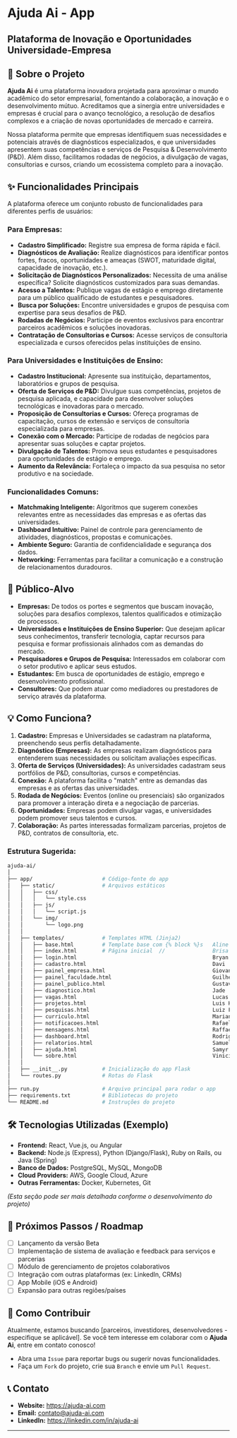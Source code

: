 # Ajuda Ai - App

## Plataforma de Inovação e Oportunidades Universidade-Empresa

## 🚀 Sobre o Projeto

**Ajuda Ai** é uma plataforma inovadora projetada para aproximar o mundo acadêmico do setor empresarial, fomentando a colaboração, a inovação e o desenvolvimento mútuo. Acreditamos que a sinergia entre universidades e empresas é crucial para o avanço tecnológico, a resolução de desafios complexos e a criação de novas oportunidades de mercado e carreira.

Nossa plataforma permite que empresas identifiquem suas necessidades e potenciais através de diagnósticos especializados, e que universidades apresentem suas competências e serviços de Pesquisa & Desenvolvimento (P&D). Além disso, facilitamos rodadas de negócios, a divulgação de vagas, consultorias e cursos, criando um ecossistema completo para a inovação.

## ✨ Funcionalidades Principais

A plataforma oferece um conjunto robusto de funcionalidades para diferentes perfis de usuários:

### Para Empresas:

- **Cadastro Simplificado:** Registre sua empresa de forma rápida e fácil.
- **Diagnósticos de Avaliação:** Realize diagnósticos para identificar pontos fortes, fracos, oportunidades e ameaças (SWOT, maturidade digital, capacidade de inovação, etc.).
- **Solicitação de Diagnósticos Personalizados:** Necessita de uma análise específica? Solicite diagnósticos customizados para suas demandas.
- **Acesso a Talentos:** Publique vagas de estágio e emprego diretamente para um público qualificado de estudantes e pesquisadores.
- **Busca por Soluções:** Encontre universidades e grupos de pesquisa com expertise para seus desafios de P&D.
- **Rodadas de Negócios:** Participe de eventos exclusivos para encontrar parceiros acadêmicos e soluções inovadoras.
- **Contratação de Consultorias e Cursos:** Acesse serviços de consultoria especializada e cursos oferecidos pelas instituições de ensino.

### Para Universidades e Instituições de Ensino:

- **Cadastro Institucional:** Apresente sua instituição, departamentos, laboratórios e grupos de pesquisa.
- **Oferta de Serviços de P&D:** Divulgue suas competências, projetos de pesquisa aplicada, e capacidade para desenvolver soluções tecnológicas e inovadoras para o mercado.
- **Proposição de Consultorias e Cursos:** Ofereça programas de capacitação, cursos de extensão e serviços de consultoria especializada para empresas.
- **Conexão com o Mercado:** Participe de rodadas de negócios para apresentar suas soluções e captar projetos.
- **Divulgação de Talentos:** Promova seus estudantes e pesquisadores para oportunidades de estágio e emprego.
- **Aumento da Relevância:** Fortaleça o impacto da sua pesquisa no setor produtivo e na sociedade.

### Funcionalidades Comuns:

- **Matchmaking Inteligente:** Algoritmos que sugerem conexões relevantes entre as necessidades das empresas e as ofertas das universidades.
- **Dashboard Intuitivo:** Painel de controle para gerenciamento de atividades, diagnósticos, propostas e comunicações.
- **Ambiente Seguro:** Garantia de confidencialidade e segurança dos dados.
- **Networking:** Ferramentas para facilitar a comunicação e a construção de relacionamentos duradouros.

## 🎯 Público-Alvo

- **Empresas:** De todos os portes e segmentos que buscam inovação, soluções para desafios complexos, talentos qualificados e otimização de processos.
- **Universidades e Instituições de Ensino Superior:** Que desejam aplicar seus conhecimentos, transferir tecnologia, captar recursos para pesquisa e formar profissionais alinhados com as demandas do mercado.
- **Pesquisadores e Grupos de Pesquisa:** Interessados em colaborar com o setor produtivo e aplicar seus estudos.
- **Estudantes:** Em busca de oportunidades de estágio, emprego e desenvolvimento profissional.
- **Consultores:** Que podem atuar como mediadores ou prestadores de serviço através da plataforma.

## 💡 Como Funciona?

1.  **Cadastro:** Empresas e Universidades se cadastram na plataforma, preenchendo seus perfis detalhadamente.
2.  **Diagnóstico (Empresas):** As empresas realizam diagnósticos para entenderem suas necessidades ou solicitam avaliações específicas.
3.  **Oferta de Serviços (Universidades):** As universidades cadastram seus portfólios de P&D, consultorias, cursos e competências.
4.  **Conexão:** A plataforma facilita o "match" entre as demandas das empresas e as ofertas das universidades.
5.  **Rodada de Negócios:** Eventos (online ou presenciais) são organizados para promover a interação direta e a negociação de parcerias.
6.  **Oportunidades:** Empresas podem divulgar vagas, e universidades podem promover seus talentos e cursos.
7.  **Colaboração:** As partes interessadas formalizam parcerias, projetos de P&D, contratos de consultoria, etc.

### Estrutura Sugerida:

```bash
ajuda-ai/
│
├── app/                      # Código-fonte do app
│   ├── static/               # Arquivos estáticos
│   │   ├── css/
│   │   │   └── style.css
│   │   ├── js/
│   │   │   └── script.js
│   │   └── img/
│   │       └── logo.png
│   │
│   ├── templates/            # Templates HTML (Jinja2)
│   │   ├── base.html         # Template base com {% block %}s   Aline
│   │   ├── index.html        # Página inicial  //               Brisa
│   │   ├── login.html                                           Bryan
│   │   ├── cadastro.html                                        Davi
│   │   ├── painel_empresa.html                                  Giovanni
│   │   ├── painel_faculdade.html                                Guilherme
│   │   ├── painel_publico.html                                  Gustavo
│   │   ├── diagnostico.html                                     Jade
│   │   ├── vagas.html                                           Lucas
│   │   ├── projetos.html                                        Luis H.
│   │   ├── pesquisas.html                                       Luiz F.
│   │   ├── curriculo.html                                       Mariana
│   │   ├── notificacoes.html                                    Rafaela R.
│   │   ├── mensagens.html                                       Raffaela L.
│   │   ├── dashboard.html                                       Rodrigo
│   │   ├── relatorios.html                                      Samuel
│   │   ├── ajuda.html                                           Samyr
│   │   └── sobre.html                                           Vinicius
│   │
│   ├── __init__.py           # Inicialização do app Flask
│   └── routes.py             # Rotas do Flask
│
├── run.py                    # Arquivo principal para rodar o app
├── requirements.txt          # Bibliotecas do projeto
└── README.md                 # Instruções do projeto

```

## 🛠️ Tecnologias Utilizadas (Exemplo)

- **Frontend:** React, Vue.js, ou Angular
- **Backend:** Node.js (Express), Python (Django/Flask), Ruby on Rails, ou Java (Spring)
- **Banco de Dados:** PostgreSQL, MySQL, MongoDB
- **Cloud Providers:** AWS, Google Cloud, Azure
- **Outras Ferramentas:** Docker, Kubernetes, Git

_(Esta seção pode ser mais detalhada conforme o desenvolvimento do projeto)_

## 🚀 Próximos Passos / Roadmap

- [ ] Lançamento da versão Beta
- [ ] Implementação de sistema de avaliação e feedback para serviços e parcerias
- [ ] Módulo de gerenciamento de projetos colaborativos
- [ ] Integração com outras plataformas (ex: LinkedIn, CRMs)
- [ ] App Mobile (iOS e Android)
- [ ] Expansão para outras regiões/países

## 🤝 Como Contribuir

Atualmente, estamos buscando [parceiros, investidores, desenvolvedores - especifique se aplicável]. Se você tem interesse em colaborar com o **Ajuda Ai**, entre em contato conosco!

- Abra uma `Issue` para reportar bugs ou sugerir novas funcionalidades.
- Faça um `Fork` do projeto, crie sua `Branch` e envie um `Pull Request`.

## 📞 Contato

- **Website:** https://ajuda-ai.com
- **Email:** contato@ajuda-ai.com
- **LinkedIn:** https://linkedin.com/in/ajuda-ai

---

